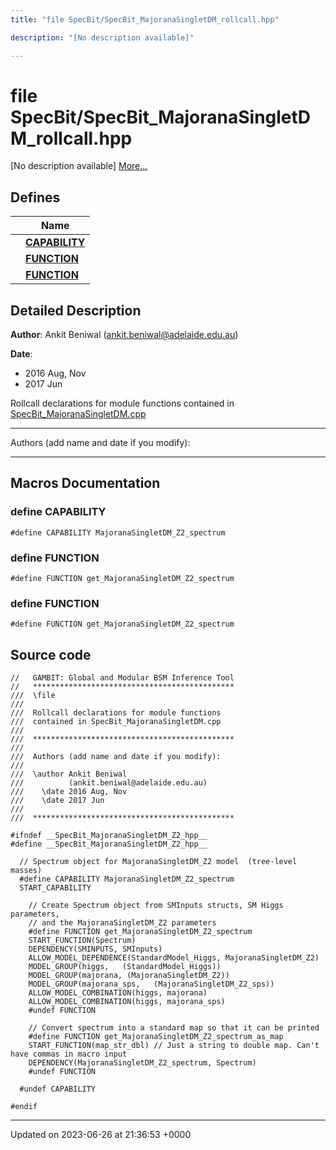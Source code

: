 ```yaml
---
title: "file SpecBit/SpecBit_MajoranaSingletDM_rollcall.hpp"

description: "[No description available]"

---
```


# file SpecBit/SpecBit_MajoranaSingletDM_rollcall.hpp

[No description available] [More...](#detailed-description)

## Defines

|                | Name           |
| -------------- | -------------- |
|  | **[CAPABILITY](/documentation/code/files/specbit__majoranasingletdm__rollcall_8hpp/#define-capability)**  |
|  | **[FUNCTION](/documentation/code/files/specbit__majoranasingletdm__rollcall_8hpp/#define-function)**  |
|  | **[FUNCTION](/documentation/code/files/specbit__majoranasingletdm__rollcall_8hpp/#define-function)**  |

## Detailed Description


**Author**: Ankit Beniwal ([ankit.beniwal@adelaide.edu.au](mailto:ankit.beniwal@adelaide.edu.au)) 

**Date**: 

  * 2016 Aug, Nov 
  * 2017 Jun


Rollcall declarations for module functions contained in [SpecBit_MajoranaSingletDM.cpp](/documentation/code/files/specbit__majoranasingletdm_8cpp/#file-src-specbit-majoranasingletdm-cpp)



------------------

Authors (add name and date if you modify):



------------------




## Macros Documentation

### define CAPABILITY

```
#define CAPABILITY MajoranaSingletDM_Z2_spectrum
```


### define FUNCTION

```
#define FUNCTION get_MajoranaSingletDM_Z2_spectrum
```


### define FUNCTION

```
#define FUNCTION get_MajoranaSingletDM_Z2_spectrum
```


## Source code

```
//   GAMBIT: Global and Modular BSM Inference Tool
//   *********************************************
///  \file
///
///  Rollcall declarations for module functions
///  contained in SpecBit_MajoranaSingletDM.cpp
///
///  *********************************************
///
///  Authors (add name and date if you modify):
///
///  \author Ankit Beniwal
///          (ankit.beniwal@adelaide.edu.au)
///    \date 2016 Aug, Nov
///    \date 2017 Jun
///
///  *********************************************

#ifndef __SpecBit_MajoranaSingletDM_Z2_hpp__
#define __SpecBit_MajoranaSingletDM_Z2_hpp__

  // Spectrum object for MajoranaSingletDM_Z2 model  (tree-level masses)
  #define CAPABILITY MajoranaSingletDM_Z2_spectrum
  START_CAPABILITY

    // Create Spectrum object from SMInputs structs, SM Higgs parameters,
    // and the MajoranaSingletDM_Z2 parameters
    #define FUNCTION get_MajoranaSingletDM_Z2_spectrum
    START_FUNCTION(Spectrum)
    DEPENDENCY(SMINPUTS, SMInputs)
    ALLOW_MODEL_DEPENDENCE(StandardModel_Higgs, MajoranaSingletDM_Z2)
    MODEL_GROUP(higgs,   (StandardModel_Higgs))
    MODEL_GROUP(majorana, (MajoranaSingletDM_Z2))
    MODEL_GROUP(majorana_sps,   (MajoranaSingletDM_Z2_sps))
    ALLOW_MODEL_COMBINATION(higgs, majorana)
    ALLOW_MODEL_COMBINATION(higgs, majorana_sps)
    #undef FUNCTION

    // Convert spectrum into a standard map so that it can be printed
    #define FUNCTION get_MajoranaSingletDM_Z2_spectrum_as_map
    START_FUNCTION(map_str_dbl) // Just a string to double map. Can't have commas in macro input
    DEPENDENCY(MajoranaSingletDM_Z2_spectrum, Spectrum)
    #undef FUNCTION

  #undef CAPABILITY

#endif
```


-------------------------------

Updated on 2023-06-26 at 21:36:53 +0000
